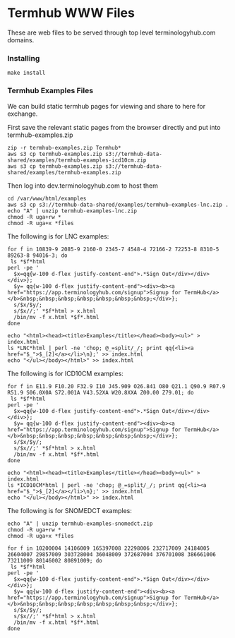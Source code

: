 
# Termhub WWW Files
These are web files to be served through top level terminologyhub.com domains.

### Installing

    make install

### Termhub Examples Files

We can build static termhub pages for viewing and share to here for exchange. 

First save the relevant static pages from the browser directly and put into termhub-examples.zip

```
zip -r termhub-examples.zip Termhub*
aws s3 cp termhub-examples.zip s3://termhub-data-shared/examples/termhub-examples-icd10cm.zip
aws s3 cp termhub-examples.zip s3://termhub-data-shared/examples/termhub-examples.zip
```

Then log into dev.terminologyhub.com to host them

```
cd /var/www/html/examples
aws s3 cp s3://termhub-data-shared/examples/termhub-examples-lnc.zip .
echo "A" | unzip termhub-examples-lnc.zip
chmod -R uga+rw *
chmod -R uga+x *files
```

The following is for LNC examples:

```
for f in 10839-9 2085-9 2160-0 2345-7 4548-4 72166-2 72253-8 8310-5 89263-8 94016-3; do
 ls *$f*html
perl -pe '
  $x=qq{w-100 d-flex justify-content-end">.*Sign Out</div></div></div>};
  $y= qq{w-100 d-flex justify-content-end"><div><b><a href="https://app.terminologyhub.com/signup">Signup for TermHub</a></b>&nbsp;&nbsp;&nbsp;&nbsp;&nbsp;&nbsp;&nbsp;</div>};
  s/$x/$y/;
  s/$x//;' *$f*html > x.html
  /bin/mv -f x.html *$f*.html
done

echo "<html><head><title>Examples</title></head><body><ul>" > index.html
ls *LNC*html | perl -ne 'chop; @_=split/_/; print qq{<li><a href="$_">$_[2]</a></li>\n};' >> index.html
echo "</ul></body></html>" >> index.html

```

The following is for ICD10CM examples:

```
for f in E11.9 F10.20 F32.9 I10 J45.909 O26.841 O80 Q21.1 Q90.9 R07.9 R51.9 S06.0X0A S72.001A V43.52XA W20.8XXA Z00.00 Z79.01; do
 ls *$f*html
perl -pe '
  $x=qq{w-100 d-flex justify-content-end">.*Sign Out</div></div></div>};
  $y= qq{w-100 d-flex justify-content-end"><div><b><a href="https://app.terminologyhub.com/signup">Signup for TermHub</a></b>&nbsp;&nbsp;&nbsp;&nbsp;&nbsp;&nbsp;&nbsp;</div>};
  s/$x/$y/;
  s/$x//;' *$f*html > x.html
  /bin/mv -f x.html *$f*.html
done

echo "<html><head><title>Examples</title></head><body><ul>" > index.html
ls *ICD10CM*html | perl -ne 'chop; @_=split/_/; print qq{<li><a href="$_">$_[2]</a></li>\n};' >> index.html
echo "</ul></body></html>" >> index.html

```

The following is for SNOMEDCT examples:

```
echo "A" | unzip termhub-examples-snomedct.zip
chmod -R uga+rw *
chmod -R uga+x *files

for f in 10200004 14106009 165397008 22298006 232717009 24184005 26604007 29857009 303728004 36048009 372687004 376701008 386661006 73211009 80146002 80891009; do
 ls *$f*html
perl -pe '
  $x=qq{w-100 d-flex justify-content-end">.*Sign Out</div></div></div>};
  $y= qq{w-100 d-flex justify-content-end"><div><b><a href="https://app.terminologyhub.com/signup">Signup for TermHub</a></b>&nbsp;&nbsp;&nbsp;&nbsp;&nbsp;&nbsp;&nbsp;</div>};
  s/$x/$y/;
  s/$x//;' *$f*html > x.html
  /bin/mv -f x.html *$f*.html
done
```
